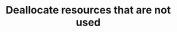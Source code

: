 ---
layout:     tactic
title:      "Deallocate resources that are not used"
tags:       scaling
t-sort:     "Awesome Tactic"
t-type:     "Architectural Tactic"
categories: resource-allocation
t-description: "Resources that are not used should be deallocated to save costs. This deallocation could be static (at a fixed moment in time) or dynamic (based on the changing environment). Selected services might not be required outside office hours (e.g., test environments). Hence, the workload could be architected to automatically deallocate resources during the evening, night, and weekend to save costs. If the workload is not used during a specific moment in time, switching off (idle) resources saves energy."
t-participant: "Cloud consumer"
t-artifact: "Software resources"
t-context: "Public cloud"
t-feature: 
t-intent: "Reducing the waste of resources"
t-targetQA: "Cost-efficiency"
t-relatedQA: "Energy-efficiency"
t-measuredimpact:
t-source: "Master Thesis “Architectural Tactics to Optimize Software for Energy Efficiency in the Public Cloud” by Sophie Vos"
t-source-doi: "NA"
---